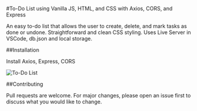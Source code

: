 #To-Do List using Vanilla JS, HTML, and CSS with Axios, CORS, and Express

An easy to-do list that allows the user to create, delete, and mark tasks as done or undone. Straightforward and clean CSS styling. Uses Live Server in VSCode, db.json and local storage.

##Installation

Install Axios, Express, CORS

![To-Do List](https://imgur.com/gallery/hbstFjy)

##Contributing

Pull requests are welcome. For major changes, please open an issue first to discuss what you would like to change.